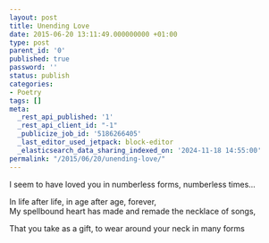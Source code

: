 ```yaml
---
layout: post
title: Unending Love
date: 2015-06-20 13:11:49.000000000 +01:00
type: post
parent_id: '0'
published: true
password: ''
status: publish
categories:
- Poetry
tags: []
meta:
  _rest_api_published: '1'
  _rest_api_client_id: "-1"
  _publicize_job_id: '5186266405'
  _last_editor_used_jetpack: block-editor
  _elasticsearch_data_sharing_indexed_on: '2024-11-18 14:55:00'
permalink: "/2015/06/20/unending-love/"
---
```


I seem to have loved you in numberless forms, numberless times\...

In life after life, in age after age, forever,\
My spellbound heart has made and remade the necklace of songs,

That you take as a gift, to wear around your neck in many forms
